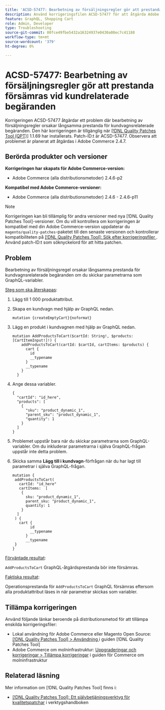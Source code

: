 ```yaml
---
title: 'ACSD-57477: Bearbetning av försäljningsregler gör att prestanda försämras vid kundrelaterade begäranden'
description: Använd korrigeringsfilen ACSD-57477 för att åtgärda Adobe Commerce-problemet där Commerce försöker läsa in alla dessa produktattribut när en åtgärd av typen AddProductsToCart körs med variabler i ett projekt med många tillgängliga produktattribut (till exempel 1000 attribut) och orsakar långsamma prestandaproblem i GraphQL-åtgärden AddProductsToCart.
feature: GraphQL, Shopping Cart
role: Admin, Developer
type: Troubleshooting
source-git-commit: 00fce49fbe5432a16324937e0430a08ec7c41188
workflow-type: tm+mt
source-wordcount: '379'
ht-degree: 0%

---
```



# ACSD-57477: Bearbetning av försäljningsregler gör att prestanda försämras vid kundrelaterade begäranden

Korrigeringen ACSD-57477 åtgärdar ett problem där bearbetning av försäljningsregler orsakar långsamma prestanda för kundvagnsrelaterade begäranden. Den här korrigeringen är tillgänglig när [[!DNL Quality Patches Tool (QPT)]](/help/tools/quality-patches-tool/quality-patches-tool-to-self-serve-quality-patches.md) 1.1.69 har installerats. Patch-ID:t är ACSD-57477. Observera att problemet är planerat att åtgärdas i Adobe Commerce 2.4.7.

## Berörda produkter och versioner

**Korrigeringen har skapats för Adobe Commerce-version:**

* Adobe Commerce (alla distributionsmetoder) 2.4.6-p2

**Kompatibel med Adobe Commerce-versioner:**

* Adobe Commerce (alla distributionsmetoder) 2.4.6 - 2.4.6-p11

>[!NOTE]
>
>Korrigeringen kan bli tillämplig för andra versioner med nya [!DNL Quality Patches Tool]-versioner. Om du vill kontrollera om korrigeringen är kompatibel med din Adobe Commerce-version uppdaterar du `magento/quality-patches`-paketet till den senaste versionen och kontrollerar kompatibiliteten på [[!DNL Quality Patches Tool]: Sök efter korrigeringsfiler ](https://experienceleague.adobe.com/tools/commerce-quality-patches/index.html?lang=sv-SE). Använd patch-ID:t som söknyckelord för att hitta patchen.

## Problem

Bearbetning av försäljningsregel orsakar långsamma prestanda för kundvagnsrelaterade begäranden om du skickar parametrarna som GraphQL-variabler.

<u>Steg som ska återskapas</u>:

1. Lägg till 1 000 produktattribut.
1. Skapa en kundvagn med hjälp av GraphQL nedan.

   ```
   mutation {createEmptyCart}{noformat}
   ```

1. Lägg en produkt i kundvagnen med hjälp av GraphQL nedan.

   ```
   mutation AddProductsToCart($cartId: String!, $products: [CartItemInput!]!) {
       addProductsToCart(cartId: $cartId, cartItems: $products) {
         cart {
           id
           __typename
         }
         __typename
       }
     }
   ```

1. Ange dessa variabler.

   ```
   {
     "cartId": "id_here",
     "products": [
       {
         "sku": "product_dynamic_1",
         "parent_sku": "product_dynamic_1",
         "quantity": 1
       }
     ]
   }
   ```

1. Problemet uppstår bara när du skickar parametrarna som GraphQL-variabler. Om du inkluderar parametrarna i själva GraphQL-frågan uppstår inte detta problem.
1. Skicka samma **Lägg till i kundvagn**-förfrågan när du har lagt till parametrar i själva GraphQL-frågan.

   ```
   mutation {
    addProductsToCart(
      cartId: "id_here"
      cartItems:  [
       {
         sku: "product_dynamic_1",
         parent_sku: "product_dynamic_1",
         quantity: 1
       }
     ]
    ) {
      cart {
           id
           __typename
         }
         __typename
    }
   }
   ```

<u>Förväntade resultat</u>:

`AddProductsToCart` GraphQL-åtgärdsprestanda bör inte försämras.

<u>Faktiska resultat</u>:

Operationsprestanda för `AddProductsToCart` GraphQL försämras eftersom alla produktattribut läses in när parametrar skickas som variabler.

## Tillämpa korrigeringen

Använd följande länkar beroende på distributionsmetod för att tillämpa enskilda korrigeringsfiler:

* Lokal användning för Adobe Commerce eller Magento Open Source: [[!DNL Quality Patches Tool] > Användning ](/help/tools/quality-patches-tool/usage.md) i guiden [!DNL Quality Patches Tool]
* Adobe Commerce om molninfrastruktur: [Uppgraderingar och korrigeringar > Tillämpa korrigeringar](https://experienceleague.adobe.com/docs/commerce-cloud-service/user-guide/develop/upgrade/apply-patches.html?lang=sv-SE) i guiden för Commerce om molninfrastruktur

## Relaterad läsning

Mer information om [!DNL Quality Patches Tool] finns i:

* [[!DNL Quality Patches Tool]: Ett självbetjäningsverktyg för kvalitetspatchar](/help/tools/quality-patches-tool/quality-patches-tool-to-self-serve-quality-patches.md) i verktygshandboken
